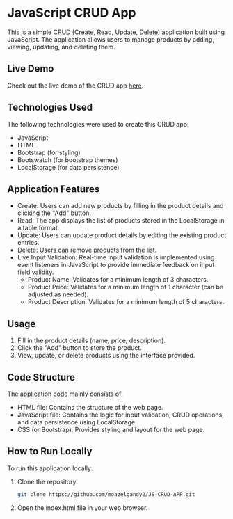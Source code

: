 # JavaScript CRUD App

This is a simple CRUD (Create, Read, Update, Delete) application built using JavaScript. The application allows users to manage products by adding, viewing, updating, and deleting them.

## Live Demo

Check out the live demo of the CRUD app [here](https://moazelgandy2.github.io/JS-CRUD-APP/).

## Technologies Used

The following technologies were used to create this CRUD app:

- JavaScript
- HTML
- Bootstrap (for styling)
- Bootswatch (for bootstrap themes)
- LocalStorage (for data persistence)

## Application Features

- Create: Users can add new products by filling in the product details and clicking the "Add" button.
- Read: The app displays the list of products stored in the LocalStorage in a table format.
- Update: Users can update product details by editing the existing product entries.
- Delete: Users can remove products from the list.
- Live Input Validation: Real-time input validation is implemented using event listeners in JavaScript to provide immediate feedback on input field validity.
  - Product Name: Validates for a minimum length of 3 characters.
  - Product Price: Validates for a minimum length of 1 character (can be adjusted as needed).
  - Product Description: Validates for a minimum length of 5 characters.

## Usage

1. Fill in the product details (name, price, description).
2. Click the "Add" button to store the product.
3. View, update, or delete products using the interface provided.

## Code Structure

The application code mainly consists of:

- HTML file: Contains the structure of the web page.
- JavaScript file: Contains the logic for input validation, CRUD operations, and data persistence using LocalStorage.
- CSS (or Bootstrap): Provides styling and layout for the web page.

## How to Run Locally

To run this application locally:

1. Clone the repository:

   ```bash
   git clone https://github.com/moazelgandy2/JS-CRUD-APP.git
   ```
2. Open the index.html file in your web browser.


